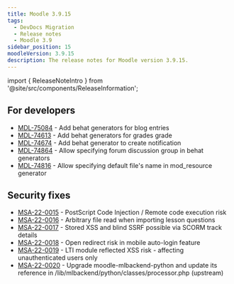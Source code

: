 ```yaml
---
title: Moodle 3.9.15
tags:
  - DevDocs Migration
  - Release notes
  - Moodle 3.9
sidebar_position: 15
moodleVersion: 3.9.15
description: The release notes for Moodle version 3.9.15.
---
```


import { ReleaseNoteIntro } from '@site/src/components/ReleaseInformation';

<ReleaseNoteIntro releaseName={frontMatter.moodleVersion} />

## For developers

<!-- cspell:disable -->
- [MDL-75084](https://tracker.moodle.org/browse/MDL-75084) - Add behat generators for blog entries
- [MDL-74613](https://tracker.moodle.org/browse/MDL-74613) - Add behat generators for grades grade
- [MDL-74674](https://tracker.moodle.org/browse/MDL-74674) - Add behat generator to create notification
- [MDL-74864](https://tracker.moodle.org/browse/MDL-74864) - Allow specifying forum discussion group in behat generators
- [MDL-74816](https://tracker.moodle.org/browse/MDL-74816) - Allow specifying default file's name in mod_resource generator
<!-- cspell:enable -->
## Security fixes

<!-- cspell:disable -->
- [MSA-22-0015](https://moodle.org/mod/forum/discuss.php?d=436456) - PostScript Code Injection / Remote code execution risk
- [MSA-22-0016](https://moodle.org/mod/forum/discuss.php?d=436457) - Arbitrary file read when importing lesson questions
- [MSA-22-0017](https://moodle.org/mod/forum/discuss.php?d=436458) - Stored XSS and blind SSRF possible via SCORM track details
- [MSA-22-0018](https://moodle.org/mod/forum/discuss.php?d=436459) - Open redirect risk in mobile auto-login feature
- [MSA-22-0019](https://moodle.org/mod/forum/discuss.php?d=436460) - LTI module reflected XSS risk - affecting unauthenticated users only
- [MSA-22-0020](https://moodle.org/mod/forum/discuss.php?d=436461) - Upgrade moodle-mlbackend-python and update its reference in /lib/mlbackend/python/classes/processor.php (upstream)
<!-- cspell:enable -->
